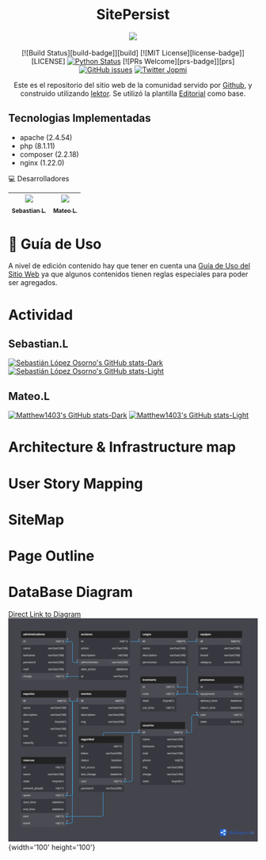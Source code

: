 <div align="center">

# SitePersist

<a href="">
  <img width="300" src="assets/static/images/about-us.jpg">
</a>

[![Build Status][build-badge]][build]
[![MIT License][license-badge]][LICENSE]
[![Python Status](https://img.shields.io/badge/Python-%3E%3D3.5-blue.svg?longCache=true&style=flat-square)](https://www.python.org/)
[![PRs Welcome][prs-badge]][prs] 
[![GitHub issues](https://img.shields.io/github/issues/ColombiaPython/sitio-web.svg?style=flat-square)](https://github.com/ColombiaPython/sitio-web/issues)
[![Twitter Jopmi](https://img.shields.io/twitter/url/http/shields.io.svg?style=social)](https://twitter.com/ColombiaPython)

Este es el repositorio del sitio web de la comunidad servido por
[Github](https://colombiapython.github.io/sitio-web-desarrollo/), y
construido utilizando [lektor](https://www.getlektor.com). Se utilizó la plantilla [Editorial](https://html5up.net/editorial) como base.

</div>

## Tecnologias Implementadas

- apache (2.4.54) 
- php (8.1.11)
- composer (2.2.18)
- nginx (1.22.0)


💻 Desarrolladores

|[<img src="https://avatars.githubusercontent.com/u/100486485?=4" width="100px;"/><br /><sub><b>Sebastian L.</b></sub>](https://github.com/SebastianLopezOsorno-SENA) | [<img src="https://avatars.githubusercontent.com/u/103140681?v=4" width="100px;"/><br /><sub><b>Mateo L.</b></sub>](https://github.com/Matthew1403) |
| :---: | :---: |

# 📑 Guía de Uso

A nivel de edición contenido hay que tener en cuenta una [Guía de Uso del Sitio Web](./GUIA.md) ya que algunos contenidos tienen reglas especiales para poder ser agregados.


# Actividad

## Sebastian.L


[![Sebastián López Osorno's GitHub stats-Dark](https://github-readme-stats.vercel.app/api?username=SebastianLopezOsorno-SENA&show_icons=true&theme=dark#gh-dark-mode-only)](https://github.com/SebastianLopezOsorno-SENA#gh-dark-mode-only)
[![Sebastián López Osorno's GitHub stats-Light](https://github-readme-stats.vercel.app/api?username=SebastianLopezOsorno-SENA&show_icons=true&theme=default#gh-light-mode-only)](https://github.com/SebastianLopezOsorno-SENA#gh-light-mode-only)

## Mateo.L


[![Matthew1403's GitHub stats-Dark](https://github-readme-stats.vercel.app/api?username=Matthew1403&show_icons=true&theme=dark#gh-dark-mode-only)](https://github.com/Matthew1403#gh-dark-mode-only)
[![Matthew1403's GitHub stats-Light](https://github-readme-stats.vercel.app/api?username=SebastianLopezOsorno-SENA&show_icons=true&theme=default#gh-light-mode-only)](https://github.com/Matthew1403#gh-light-mode-only)

# Architecture & Infrastructure map


# User Story Mapping

# SiteMap

# Page Outline

# DataBase Diagram

[Direct Link to Diagram](https://dbdiagram.io/embed/634f6f5a4709410195902535)
![Diagrama de Base de Datos](/docs/SitePersist.png){width='100' height='100'}

